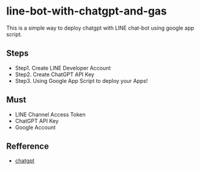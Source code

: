 # line-bot-with-chatgpt-and-gas

This is a simple way to deploy chatgpt with LINE chat-bot using google app script. 

## Steps
- Step1. Create LINE Developer Account
- Step2. Create ChatGPT API Key 
- Step3. Using Google App Script to deploy your Apps!

## Must
- LINE Channel Access Token
- ChatGPT API Key
- Google Account

## Refference
- [chatgpt](https://github.com/tropicbird/linebot-gpt)

